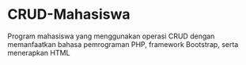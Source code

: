 # CRUD-Mahasiswa
Program mahasiswa yang menggunakan operasi CRUD dengan memanfaatkan bahasa pemrograman PHP, framework Bootstrap, serta menerapkan HTML
